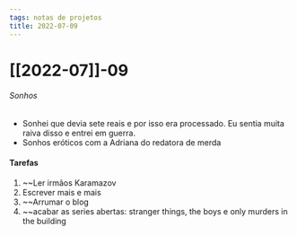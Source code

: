 ```yaml
---
tags: notas de projetos
title: 2022-07-09  
---
```

# [[2022-07]]-09  
###### Sonhos
- Sonhei que devia sete reais e por isso era processado. Eu sentia muita raiva disso e entrei em guerra.
- Sonhos eróticos com a Adriana do redatora de merda 
#### Tarefas
1. ~~Ler irmãos Karamazov 
2. Escrever mais e mais 
3. ~~Arrumar o blog
4. ~~acabar as series abertas: stranger things, the boys e only murders in the building